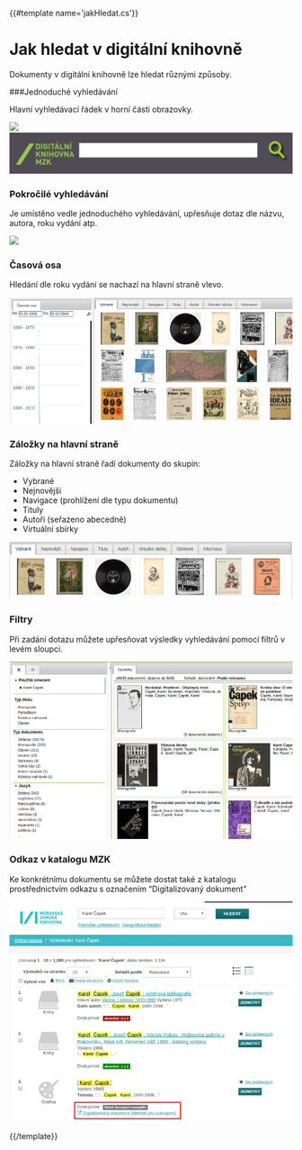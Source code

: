 {{#template name='jakHledat.cs'}}

# Jak hledat v digitální knihovně
Dokumenty v digitální knihovně lze hledat různými způsoby.

###Jednoduché vyhledávání

Hlavní vyhledávací řádek v horní části obrazovky.

![](/images/help/jakHledat/jednoducheVyhledavani.png)
![](public/images/help/jakHledat/jednoducheVyhledavani.png)

### Pokročilé vyhledávání

Je umístěno vedle jednoduchého vyhledávání, upřesňuje dotaz dle názvu, autora, roku vydání atp.

![](/images/help/jakHledat/pokrocile.png)

### Časová osa
Hledání dle roku vydání se nachazí na hlavní straně vlevo.

![](/images/help/jakHledat/casovaOsa.png)

### Záložky na hlavní straně
Záložky na hlavní straně řadí dokumenty do skupin:

* Vybrané
* Nejnovější
* Navigace (prohlížení dle typu dokumentu)
* Tituly
* Autoři (seřazeno abecedně)
* Virtuální sbírky

![](/images/help/jakHledat/zalozky.png)

### Filtry
Při zadání dotazu můžete upřesňovat výsledky vyhledávání pomocí filtrů v levém sloupci.

![](/images/help/jakHledat/filtry.png)

### Odkaz v katalogu MZK
Ke konkrétnímu dokumentu se můžete dostat také z katalogu prostřednictvím odkazu s označením “Digitalizovaný dokument”

![](/images/help/jakHledat/katalog.png)

{{/template}}